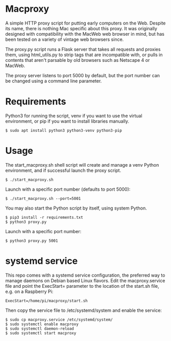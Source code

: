 Macproxy
========

A simple HTTP proxy script for putting early computers on the Web. Despite its name, there is nothing Mac specific about this proxy. It was originally designed with compatibility with the MacWeb web browser in mind, but has been tested on a variety of vintage web browsers since.

The proxy.py script runs a Flask server that takes all requests and proxies them, using html_utils.py to strip tags that are incompatible with, or pulls in contents that aren't parsable by old browsers such as Netscape 4 or MacWeb.

The proxy server listens to port 5000 by default, but the port number can be changed using a command line parameter.

Requirements
============
Python3 for running the script, venv if you want to use the virtual environment, or pip if you want to install libraries manually.

```
$ sudo apt install python3 python3-venv python3-pip
```

Usage
=====
The start_macproxy.sh shell script will create and manage a venv Python environment, and if successful launch the proxy script.

```
$ ./start_macproxy.sh
```

Launch with a specific port number (defaults to port 5000):

```
$ ./start_macproxy.sh --port=5001
```

You may also start the Python script by itself, using system Python.

```
$ pip3 install -r requirements.txt
$ python3 proxy.py
```

Launch with a specific port number:

```
$ python3 proxy.py 5001
```

systemd service
===============
This repo comes with a systemd service configuration, the preferred way to manage daemons on Debian based Linux flavors.
Edit the macproxy.service file and point the ExecStart= parameter to the location of the start.sh file, e.g. on a Raspberry Pi:

```
ExecStart=/home/pi/macproxy/start.sh
```

Then copy the service file to /etc/systemd/system and enable the service:

```
$ sudo cp macproxy.service /etc/systemd/system/
$ sudo systemctl enable macproxy
$ sudo systemctl daemon-reload
$ sudo systemctl start macproxy
```
